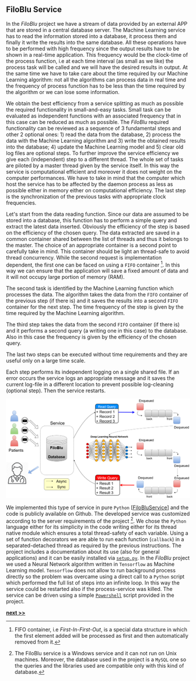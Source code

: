 ## FiloBlu Service

In the *FiloBlu* project we have a stream of data provided by an external APP that are stored in a central database server.
The Machine Learning service has to read the information stored into a database, it process them and finally it write the results into the same database.
All these operations have to be performed with high frequency since the output results have to be shown in a real-time application.
This frequency would be the clock-time of the process function, i.e at each time interval (as small as we like) the process task will be called and we will have the desired results in output.
At the same time we have to take care about the time required by our Machine Learning algorithm: not all the algorithms can process data in real time and the frequency of process function has to be less than the time required by the algorithm or we can lose some information.

We obtain the best efficiency from a service splitting as much as possible the required functionality in small-and-easy tasks.
Small task can be evaluated as independent functions with an associated frequency that in this case can be reduced as much as possible.
The *FiloBlu* required functionality can be reviewed as a sequence of 3 fundamental steps and other 2 optional ones: 1) read the data from the database, 2) process the data with the Machine Learning algorithm and 3) write the obtained results into the database; 4) update the Machine Learning model and 5) clear old log files are optional steps.
To further improve the service efficiency we give each (independent) step to a different thread.
The whole set of tasks are piloted by a master thread given by the service itself.
In this way the service is computational efficient and moreover it does not weight on the computer performances.
We have to take in mind that the computer which host the service has to be affected by the daemon process as less as possible either in memory either on computational efficiency.
The last step is the synchronization of the previous tasks with appropriate clock frequencies.

Let's start from the data reading function.
Since our data are assumed to be stored into a database, this function has to perform a simple query and extract the latest data inserted.
Obviously the efficiency of the step is based on the efficiency of the chosen query.
The data extracted are saved in a common container shared between the list of threads and thus it belongs to the master.
The choice of an appropriate container is a second point to carefully take in mind.
This container should be light an thread-safe to avoid thread concurrency.
While the second request is implementation dependent, the first one can be faced on using a `FIFO` container [^1].
In this way we can ensure that the application will save a fixed amount of data and it will not occupy large portion of memory (RAM).

The second task is identified by the Machine Learning function which processes the data.
The algorithm takes the data from the `FIFO` container of the previous step (if there is) and it saves the results into a second `FIFO` container for the next step.
The time frequency of the step is given by the time required by the Machine Learning algorithm.

The third step takes the data from the second `FIFO` container (if there is) and it performs a second query (a writing one in this case) to the database.
Also in this case the frequency is given by the efficiency of the chosen query.

The last two steps can be executed without time requirements and they are useful only on a large time scale.

Each step performs its independent logging on a single shared file.
If an error occurs the service logs an appropriate message and it saves the current log-file in a different location to prevent possible log-cleaning (optional step).
Then the service restarts.

![FiloBlu Service computation scheme.](../../../../img/FiloBluService.png)

We implemented this type of service in pure `Python` [[FiloBluService](https://github.com/Nico-Curti/FiloBluService)] and the code is publicly available on Github.
The developed service was customized according to the server requirements of the project [^2].
We chose the `Python` language either for its simplicity in the code writing either for its thread native module which ensures a total thread-safety of each variable.
Using a set of function decorators we are able to run each function (`callback`) in a separated-detached thread as required by the previous instructions.
The project includes a documentation about its use (also for general applications) and it can be easily installed via [`setup.py`](https://github.com/Nico-Curti/FiloBluService/blob/master/setup.py).
In the *FiloBlu* project we used a Neural Network algorithm written in `Tensorflow` as Machine Learning model.
`Tensorflow` does not allow to run background process directly so the problem was overcame using a direct call to a `Python` script which performed the full list of steps into an infinite loop.
In this way the service could be restarted also if the process-service was killed.
The service can be driven using a simple [`Powershell`](https://github.com/Nico-Curti/FiloBluService/blob/master/filobluservice.ps1) script provided in the project.


[^1]: FIFO container, i.e *First-In-First-Out*, is a special data structure in which the first element added will be processed as first and then automatically removed from it.

[^2]: The FiloBlu service is a Windows service and it can not run on Unix machines. Moreover, the database used in the project is a `MySQL` one so the queries and the libraries used are compatible only with this kind of database.

[**next >>**](./CryptoSocket.md)
